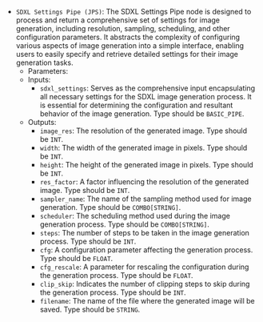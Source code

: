 - `SDXL Settings Pipe (JPS)`: The SDXL Settings Pipe node is designed to process and return a comprehensive set of settings for image generation, including resolution, sampling, scheduling, and other configuration parameters. It abstracts the complexity of configuring various aspects of image generation into a simple interface, enabling users to easily specify and retrieve detailed settings for their image generation tasks.
    - Parameters:
    - Inputs:
        - `sdxl_settings`: Serves as the comprehensive input encapsulating all necessary settings for the SDXL image generation process. It is essential for determining the configuration and resultant behavior of the image generation. Type should be `BASIC_PIPE`.
    - Outputs:
        - `image_res`: The resolution of the generated image. Type should be `INT`.
        - `width`: The width of the generated image in pixels. Type should be `INT`.
        - `height`: The height of the generated image in pixels. Type should be `INT`.
        - `res_factor`: A factor influencing the resolution of the generated image. Type should be `INT`.
        - `sampler_name`: The name of the sampling method used for image generation. Type should be `COMBO[STRING]`.
        - `scheduler`: The scheduling method used during the image generation process. Type should be `COMBO[STRING]`.
        - `steps`: The number of steps to be taken in the image generation process. Type should be `INT`.
        - `cfg`: A configuration parameter affecting the generation process. Type should be `FLOAT`.
        - `cfg_rescale`: A parameter for rescaling the configuration during the generation process. Type should be `FLOAT`.
        - `clip_skip`: Indicates the number of clipping steps to skip during the generation process. Type should be `INT`.
        - `filename`: The name of the file where the generated image will be saved. Type should be `STRING`.
